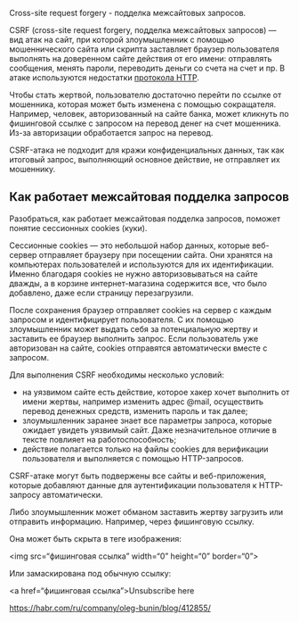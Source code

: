 Cross-site request forgery - подделка межсайтовых запросов.

CSRF (cross-site request forgery, подделка межсайтовых запросов) — вид атак на сайт, при которой злоумышленник с помощью мошеннического сайта или скрипта заставляет браузер пользователя выполнять на доверенном сайте действия от его имени: отправлять сообщения, менять пароли, переводить деньги со счета на счет и пр. В атаке используются недостатки [протокола HTTP](https://blog.skillfactory.ru/glossary/http/).

Чтобы стать жертвой, пользователю достаточно перейти по ссылке от мошенника, которая может быть изменена с помощью сокращателя. Например, человек, авторизованный на сайте банка, может кликнуть по фишинговой ссылке с запросом на перевод денег на счет мошенника. Из-за авторизации обработается запрос на перевод.

CSRF-атака не подходит для кражи конфиденциальных данных, так как итоговый запрос, выполняющий основное действие, не отправляет их мошеннику.

## Как работает межсайтовая подделка запросов

Разобраться, как работает межсайтовая подделка запросов, поможет понятие сессионных cookies (куки).

Сессионные cookies — это небольшой набор данных, которые веб-сервер отправляет браузеру при посещении сайта. Они хранятся на компьютерах пользователей и используются для их идентификации. Именно благодаря cookies не нужно авторизовываться на сайте дважды, а в корзине интернет-магазина содержится все, что было добавлено, даже если страницу перезагрузили.

После сохранения браузер отправляет cookies на сервер с каждым запросом и идентифицирует пользователя. С их помощью злоумышленник может выдать себя за потенциальную жертву и заставить ее браузер выполнить запрос. Если пользователь уже авторизован на сайте, cookies отправятся автоматически вместе с запросом.

Для выполнения CSRF необходимы несколько условий:

-   на уязвимом сайте есть действие, которое хакер хочет выполнить от имени жертвы, например изменить адрес @mail, осуществить перевод денежных средств, изменить пароль и так далее;
-   злоумышленник заранее знает все параметры запроса, которые ожидает увидеть уязвимый сайт. Даже незначительное отличие в тексте повлияет на работоспособность;
-   действие полагается только на файлы cookies для верификации пользователя и выполняется с помощью HTTP-запросов.

CSRF-атаке могут быть подвержены все сайты и веб-приложения, которые добавляют данные для аутентификации пользователя к HTTP-запросу автоматически.

Либо злоумышленник может обманом заставить жертву загрузить или отправить информацию. Например, через фишинговую ссылку.

Она может быть скрыта в теге изображения:

<img src=“фишинговая ссылка” width=“0” height=“0” border=“0”>

Или замаскирована под обычную ссылку:

<a href=“фишинговая ссылка”>Unsubscribe here</a>

https://habr.com/ru/company/oleg-bunin/blog/412855/
